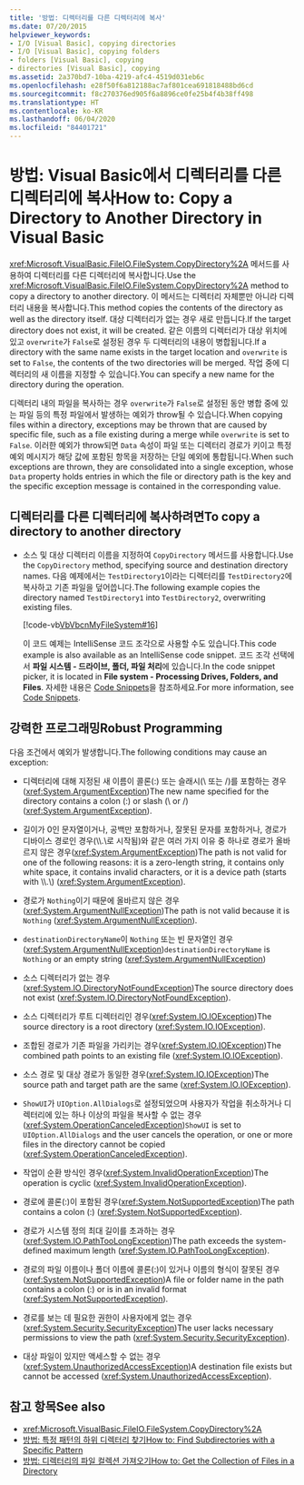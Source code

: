 ```yaml
---
title: '방법: 디렉터리를 다른 디렉터리에 복사'
ms.date: 07/20/2015
helpviewer_keywords:
- I/O [Visual Basic], copying directories
- I/O [Visual Basic], copying folders
- folders [Visual Basic], copying
- directories [Visual Basic], copying
ms.assetid: 2a370bd7-10ba-4219-afc4-4519d031eb6c
ms.openlocfilehash: e28f50f6a812188ac7af801cea691818488bd6cd
ms.sourcegitcommit: f8c270376ed905f6a8896ce0fe25b4f4b38ff498
ms.translationtype: HT
ms.contentlocale: ko-KR
ms.lasthandoff: 06/04/2020
ms.locfileid: "84401721"
---
```

# <a name="how-to-copy-a-directory-to-another-directory-in-visual-basic"></a><span data-ttu-id="2d4d4-102">방법: Visual Basic에서 디렉터리를 다른 디렉터리에 복사</span><span class="sxs-lookup"><span data-stu-id="2d4d4-102">How to: Copy a Directory to Another Directory in Visual Basic</span></span>

<span data-ttu-id="2d4d4-103"><xref:Microsoft.VisualBasic.FileIO.FileSystem.CopyDirectory%2A> 메서드를 사용하여 디렉터리를 다른 디렉터리에 복사합니다.</span><span class="sxs-lookup"><span data-stu-id="2d4d4-103">Use the <xref:Microsoft.VisualBasic.FileIO.FileSystem.CopyDirectory%2A> method to copy a directory to another directory.</span></span> <span data-ttu-id="2d4d4-104">이 메서드는 디렉터리 자체뿐만 아니라 디렉터리 내용을 복사합니다.</span><span class="sxs-lookup"><span data-stu-id="2d4d4-104">This method copies the contents of the directory as well as the directory itself.</span></span> <span data-ttu-id="2d4d4-105">대상 디렉터리가 없는 경우 새로 만듭니다.</span><span class="sxs-lookup"><span data-stu-id="2d4d4-105">If the target directory does not exist, it will be created.</span></span> <span data-ttu-id="2d4d4-106">같은 이름의 디렉터리가 대상 위치에 있고 `overwrite`가 `False`로 설정된 경우 두 디렉터리의 내용이 병합됩니다.</span><span class="sxs-lookup"><span data-stu-id="2d4d4-106">If a directory with the same name exists in the target location and `overwrite` is set to `False`, the contents of the two directories will be merged.</span></span> <span data-ttu-id="2d4d4-107">작업 중에 디렉터리의 새 이름을 지정할 수 있습니다.</span><span class="sxs-lookup"><span data-stu-id="2d4d4-107">You can specify a new name for the directory during the operation.</span></span>

<span data-ttu-id="2d4d4-108">디렉터리 내의 파일을 복사하는 경우 `overwrite`가 `False`로 설정된 동안 병합 중에 있는 파일 등의 특정 파일에서 발생하는 예외가 throw될 수 있습니다.</span><span class="sxs-lookup"><span data-stu-id="2d4d4-108">When copying files within a directory, exceptions may be thrown that are caused by specific file, such as a file existing during a merge while `overwrite` is set to `False`.</span></span> <span data-ttu-id="2d4d4-109">이러한 예외가 throw되면 `Data` 속성이 파일 또는 디렉터리 경로가 키이고 특정 예외 메시지가 해당 값에 포함된 항목을 저장하는 단일 예외에 통합됩니다.</span><span class="sxs-lookup"><span data-stu-id="2d4d4-109">When such exceptions are thrown, they are consolidated into a single exception, whose `Data` property holds entries in which the file or directory path is the key and the specific exception message is contained in the corresponding value.</span></span>

## <a name="to-copy-a-directory-to-another-directory"></a><span data-ttu-id="2d4d4-110">디렉터리를 다른 디렉터리에 복사하려면</span><span class="sxs-lookup"><span data-stu-id="2d4d4-110">To copy a directory to another directory</span></span>

- <span data-ttu-id="2d4d4-111">소스 및 대상 디렉터리 이름을 지정하여 `CopyDirectory` 메서드를 사용합니다.</span><span class="sxs-lookup"><span data-stu-id="2d4d4-111">Use the `CopyDirectory` method, specifying source and destination directory names.</span></span> <span data-ttu-id="2d4d4-112">다음 예제에서는 `TestDirectory1`이라는 디렉터리를 `TestDirectory2`에 복사하고 기존 파일을 덮어씁니다.</span><span class="sxs-lookup"><span data-stu-id="2d4d4-112">The following example copies the directory named `TestDirectory1` into `TestDirectory2`, overwriting existing files.</span></span>

    [!code-vb[VbVbcnMyFileSystem#16](~/samples/snippets/visualbasic/VS_Snippets_VBCSharp/VbVbcnMyFileSystem/VB/Class1.vb#16)]

    <span data-ttu-id="2d4d4-113">이 코드 예제는 IntelliSense 코드 조각으로 사용할 수도 있습니다.</span><span class="sxs-lookup"><span data-stu-id="2d4d4-113">This code example is also available as an IntelliSense code snippet.</span></span> <span data-ttu-id="2d4d4-114">코드 조각 선택에서 **파일 시스템 - 드라이브, 폴더, 파일 처리**에 있습니다.</span><span class="sxs-lookup"><span data-stu-id="2d4d4-114">In the code snippet picker, it is located in **File system - Processing Drives, Folders, and Files**.</span></span> <span data-ttu-id="2d4d4-115">자세한 내용은 [Code Snippets](/visualstudio/ide/code-snippets)을 참조하세요.</span><span class="sxs-lookup"><span data-stu-id="2d4d4-115">For more information, see [Code Snippets](/visualstudio/ide/code-snippets).</span></span>

## <a name="robust-programming"></a><span data-ttu-id="2d4d4-116">강력한 프로그래밍</span><span class="sxs-lookup"><span data-stu-id="2d4d4-116">Robust Programming</span></span>

<span data-ttu-id="2d4d4-117">다음 조건에서 예외가 발생합니다.</span><span class="sxs-lookup"><span data-stu-id="2d4d4-117">The following conditions may cause an exception:</span></span>

- <span data-ttu-id="2d4d4-118">디렉터리에 대해 지정된 새 이름이 콜론(:) 또는 슬래시(\ 또는 /)를 포함하는 경우(<xref:System.ArgumentException>)</span><span class="sxs-lookup"><span data-stu-id="2d4d4-118">The new name specified for the directory contains a colon (:) or slash (\ or /) (<xref:System.ArgumentException>).</span></span>

- <span data-ttu-id="2d4d4-119">길이가 0인 문자열이거나, 공백만 포함하거나, 잘못된 문자를 포함하거나, 경로가 디바이스 경로인 경우(\\\\.\\로 시작됨)와 같은 여러 가지 이유 중 하나로 경로가 올바르지 않은 경우(<xref:System.ArgumentException>)</span><span class="sxs-lookup"><span data-stu-id="2d4d4-119">The path is not valid for one of the following reasons: it is a zero-length string, it contains only white space, it contains invalid characters, or it is a device path (starts with \\\\.\\) (<xref:System.ArgumentException>).</span></span>

- <span data-ttu-id="2d4d4-120">경로가 `Nothing`이기 때문에 올바르지 않은 경우(<xref:System.ArgumentNullException>)</span><span class="sxs-lookup"><span data-stu-id="2d4d4-120">The path is not valid because it is `Nothing` (<xref:System.ArgumentNullException>).</span></span>

- <span data-ttu-id="2d4d4-121">`destinationDirectoryName`이 `Nothing` 또는 빈 문자열인 경우(<xref:System.ArgumentNullException>)</span><span class="sxs-lookup"><span data-stu-id="2d4d4-121">`destinationDirectoryName` is `Nothing` or an empty string (<xref:System.ArgumentNullException>)</span></span>

- <span data-ttu-id="2d4d4-122">소스 디렉터리가 없는 경우(<xref:System.IO.DirectoryNotFoundException>)</span><span class="sxs-lookup"><span data-stu-id="2d4d4-122">The source directory does not exist (<xref:System.IO.DirectoryNotFoundException>).</span></span>

- <span data-ttu-id="2d4d4-123">소스 디렉터리가 루트 디렉터리인 경우(<xref:System.IO.IOException>)</span><span class="sxs-lookup"><span data-stu-id="2d4d4-123">The source directory is a root directory (<xref:System.IO.IOException>).</span></span>

- <span data-ttu-id="2d4d4-124">조합된 경로가 기존 파일을 가리키는 경우(<xref:System.IO.IOException>)</span><span class="sxs-lookup"><span data-stu-id="2d4d4-124">The combined path points to an existing file (<xref:System.IO.IOException>).</span></span>

- <span data-ttu-id="2d4d4-125">소스 경로 및 대상 경로가 동일한 경우(<xref:System.IO.IOException>)</span><span class="sxs-lookup"><span data-stu-id="2d4d4-125">The source path and target path are the same (<xref:System.IO.IOException>).</span></span>

- <span data-ttu-id="2d4d4-126">`ShowUI`가 `UIOption.AllDialogs`로 설정되었으며 사용자가 작업을 취소하거나 디렉터리에 있는 하나 이상의 파일을 복사할 수 없는 경우(<xref:System.OperationCanceledException>)</span><span class="sxs-lookup"><span data-stu-id="2d4d4-126">`ShowUI` is set to `UIOption.AllDialogs` and the user cancels the operation, or one or more files in the directory cannot be copied (<xref:System.OperationCanceledException>).</span></span>

- <span data-ttu-id="2d4d4-127">작업이 순환 방식인 경우(<xref:System.InvalidOperationException>)</span><span class="sxs-lookup"><span data-stu-id="2d4d4-127">The operation is cyclic (<xref:System.InvalidOperationException>).</span></span>

- <span data-ttu-id="2d4d4-128">경로에 콜론(:)이 포함된 경우(<xref:System.NotSupportedException>)</span><span class="sxs-lookup"><span data-stu-id="2d4d4-128">The path contains a colon (:) (<xref:System.NotSupportedException>).</span></span>

- <span data-ttu-id="2d4d4-129">경로가 시스템 정의 최대 길이를 초과하는 경우(<xref:System.IO.PathTooLongException>)</span><span class="sxs-lookup"><span data-stu-id="2d4d4-129">The path exceeds the system-defined maximum length (<xref:System.IO.PathTooLongException>).</span></span>

- <span data-ttu-id="2d4d4-130">경로의 파일 이름이나 폴더 이름에 콜론(:)이 있거나 이름의 형식이 잘못된 경우(<xref:System.NotSupportedException>)</span><span class="sxs-lookup"><span data-stu-id="2d4d4-130">A file or folder name in the path contains a colon (:) or is in an invalid format (<xref:System.NotSupportedException>).</span></span>

- <span data-ttu-id="2d4d4-131">경로를 보는 데 필요한 권한이 사용자에게 없는 경우(<xref:System.Security.SecurityException>)</span><span class="sxs-lookup"><span data-stu-id="2d4d4-131">The user lacks necessary permissions to view the path (<xref:System.Security.SecurityException>).</span></span>

- <span data-ttu-id="2d4d4-132">대상 파일이 있지만 액세스할 수 없는 경우(<xref:System.UnauthorizedAccessException>)</span><span class="sxs-lookup"><span data-stu-id="2d4d4-132">A destination file exists but cannot be accessed (<xref:System.UnauthorizedAccessException>).</span></span>

## <a name="see-also"></a><span data-ttu-id="2d4d4-133">참고 항목</span><span class="sxs-lookup"><span data-stu-id="2d4d4-133">See also</span></span>

- <xref:Microsoft.VisualBasic.FileIO.FileSystem.CopyDirectory%2A>
- [<span data-ttu-id="2d4d4-134">방법: 특정 패턴의 하위 디렉터리 찾기</span><span class="sxs-lookup"><span data-stu-id="2d4d4-134">How to: Find Subdirectories with a Specific Pattern</span></span>](how-to-find-subdirectories-with-a-specific-pattern.md)
- [<span data-ttu-id="2d4d4-135">방법: 디렉터리의 파일 컬렉션 가져오기</span><span class="sxs-lookup"><span data-stu-id="2d4d4-135">How to: Get the Collection of Files in a Directory</span></span>](how-to-get-the-collection-of-files-in-a-directory.md)
